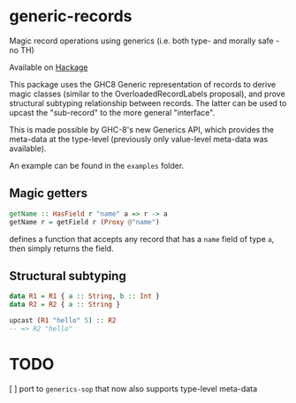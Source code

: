 # generic-records
Magic record operations using generics (i.e. both type- and morally safe - no TH)

Available on [Hackage](https://hackage.haskell.org/package/generic-records)

This package uses the GHC8 Generic representation of records to derive magic classes (similar to the OverloadedRecordLabels proposal), and prove structural subtyping relationship between records.
The latter can be used to upcast the "sub-record" to the more general "interface".

This is made possible by GHC-8's new Generics API, which provides the meta-data
at the type-level (previously only value-level meta-data was available).

An example can be found in the `examples` folder.

## Magic getters

```haskell
getName :: HasField r "name" a => r -> a
getName r = getField r (Proxy @"name")
```
defines a function that accepts any record that has a `name` field of type `a`,
then simply returns the field.

## Structural subtyping

```haskell
data R1 = R1 { a :: String, b :: Int }
data R2 = R2 { a :: String }

upcast (R1 "hello" 5) :: R2
-- => R2 "hello"
```

# TODO
[ ] port to `generics-sop` that now also supports type-level meta-data
